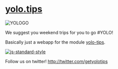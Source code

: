 [yolo.tips](http://yolo.tips)
===

![YOLOGO](http://yolo.tips/345d96f125e6c74df6b0b06eb5a4b865.gif)

We suggest you weekend trips for you to go #YOLO!

Basically just a webapp for the module [yolo-tips](https://github.com/xicombd/yolo-tips).

[![js-standard-style](https://cdn.rawgit.com/feross/standard/master/badge.svg)](https://github.com/feross/standard)

Follow us on twitter! http://twitter.com/getyolotips
